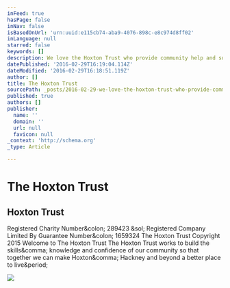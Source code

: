 ```yaml
---
inFeed: true
hasPage: false
inNav: false
isBasedOnUrl: 'urn:uuid:e115cb74-aba9-4076-898c-e8c974d8ff02'
inLanguage: null
starred: false
keywords: []
description: We love the Hoxton Trust who provide community help and support to the residents of Hoxton and Shoreditch. Pay a visit to their relaxing garden in Hoxton Street
datePublished: '2016-02-29T16:19:04.114Z'
dateModified: '2016-02-29T16:18:51.119Z'
author: []
title: The Hoxton Trust
sourcePath: _posts/2016-02-29-we-love-the-hoxton-trust-who-provide-community-help-and-supp.md
published: true
authors: []
publisher:
  name: ''
  domain: ''
  url: null
  favicon: null
_context: 'http://schema.org'
_type: Article

---
```

# The Hoxton Trust

<article style=""><h1>Hoxton Trust</h1><p>Registered Charity Number&amp;colon; 289423 &amp;sol; Registered Company Limited By Guarantee Number&amp;colon; 1659324 The Hoxton Trust Copyright 2015 Welcome to The Hoxton Trust The Hoxton Trust works to build the skills&amp;comma; knowledge and confidence of our community so that together we can make Hoxton&amp;comma; Hackney and beyond a better place to live&amp;period;</p><img src="http://www.hoxtontrust.org/communities/7/004/012/344/877/previews/rldGh2K8hD162Ptbpog7gw.jpg" /></article>